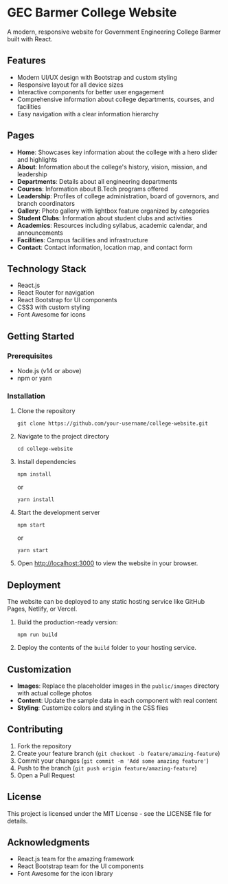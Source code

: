 # GEC Barmer College Website

A modern, responsive website for Government Engineering College Barmer built with React.

## Features

- Modern UI/UX design with Bootstrap and custom styling
- Responsive layout for all device sizes
- Interactive components for better user engagement
- Comprehensive information about college departments, courses, and facilities
- Easy navigation with a clear information hierarchy

## Pages

- **Home**: Showcases key information about the college with a hero slider and highlights
- **About**: Information about the college's history, vision, mission, and leadership
- **Departments**: Details about all engineering departments
- **Courses**: Information about B.Tech programs offered
- **Leadership**: Profiles of college administration, board of governors, and branch coordinators
- **Gallery**: Photo gallery with lightbox feature organized by categories
- **Student Clubs**: Information about student clubs and activities
- **Academics**: Resources including syllabus, academic calendar, and announcements
- **Facilities**: Campus facilities and infrastructure
- **Contact**: Contact information, location map, and contact form

## Technology Stack

- React.js
- React Router for navigation
- React Bootstrap for UI components
- CSS3 with custom styling
- Font Awesome for icons

## Getting Started

### Prerequisites

- Node.js (v14 or above)
- npm or yarn

### Installation

1. Clone the repository
   ```
   git clone https://github.com/your-username/college-website.git
   ```

2. Navigate to the project directory
   ```
   cd college-website
   ```

3. Install dependencies
   ```
   npm install
   ```
   or
   ```
   yarn install
   ```

4. Start the development server
   ```
   npm start
   ```
   or
   ```
   yarn start
   ```

5. Open [http://localhost:3000](http://localhost:3000) to view the website in your browser.

## Deployment

The website can be deployed to any static hosting service like GitHub Pages, Netlify, or Vercel.

1. Build the production-ready version:
   ```
   npm run build
   ```

2. Deploy the contents of the `build` folder to your hosting service.

## Customization

- **Images**: Replace the placeholder images in the `public/images` directory with actual college photos
- **Content**: Update the sample data in each component with real content
- **Styling**: Customize colors and styling in the CSS files

## Contributing

1. Fork the repository
2. Create your feature branch (`git checkout -b feature/amazing-feature`)
3. Commit your changes (`git commit -m 'Add some amazing feature'`)
4. Push to the branch (`git push origin feature/amazing-feature`)
5. Open a Pull Request

## License

This project is licensed under the MIT License - see the LICENSE file for details.

## Acknowledgments

- React.js team for the amazing framework
- React Bootstrap team for the UI components
- Font Awesome for the icon library
